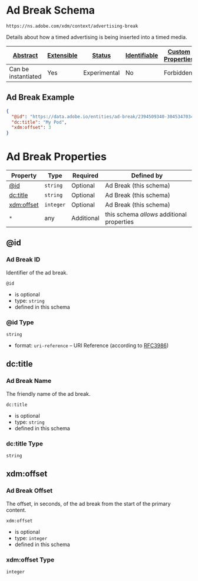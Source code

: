 
# Ad Break Schema

```
https://ns.adobe.com/xdm/context/advertising-break
```

Details about how a timed advertising is being inserted into a timed media.

| [Abstract](../../abstract.md) | [Extensible](../../extensions.md) | [Status](../../status.md) | [Identifiable](../../id.md) | [Custom Properties](../../extensions.md) | [Additional Properties](../../extensions.md) | Defined In |
|-------------------------------|-----------------------------------|---------------------------|-----------------------------|------------------------------------------|----------------------------------------------|------------|
| Can be instantiated | Yes | Experimental | No | Forbidden | Permitted | [context/advertising-break.schema.json](context/advertising-break.schema.json) |

## Ad Break Example
```json
{
  "@id": "https://data.adobe.io/entities/ad-break/2394509340-30453470347",
  "dc:title": "My Pod",
  "xdm:offset": 3
}
```

# Ad Break Properties

| Property | Type | Required | Defined by |
|----------|------|----------|------------|
| [@id](#id) | `string` | Optional | Ad Break (this schema) |
| [dc:title](#dctitle) | `string` | Optional | Ad Break (this schema) |
| [xdm:offset](#xdmoffset) | `integer` | Optional | Ad Break (this schema) |
| `*` | any | Additional | this schema *allows* additional properties |

## @id
### Ad Break ID

Identifier of the ad break.

`@id`
* is optional
* type: `string`
* defined in this schema

### @id Type


`string`
* format: `uri-reference` – URI Reference (according to [RFC3986](https://tools.ietf.org/html/rfc3986))






## dc:title
### Ad Break Name

The friendly name of the ad break.

`dc:title`
* is optional
* type: `string`
* defined in this schema

### dc:title Type


`string`






## xdm:offset
### Ad Break Offset

The offset, in seconds, of the ad break from the start of the primary content.

`xdm:offset`
* is optional
* type: `integer`
* defined in this schema

### xdm:offset Type


`integer`





